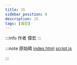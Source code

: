 ```yaml
---
title: JS
sidebar_position: 8
description: JS
tags: [偉宏]
---
```

:::info 作者
偉宏
:::

:::note 原始碼
[index.html](./2023-11-29/index.html)
[script.js](./2023-11-29/script.js)

:::